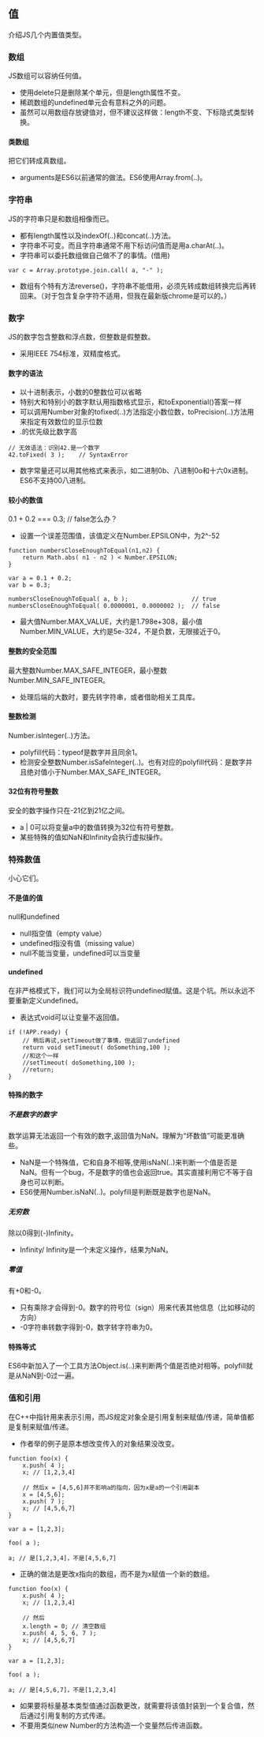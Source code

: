 ## 值
介绍JS几个内置值类型。

### 数组
JS数组可以容纳任何值。

* 使用delete只是删除某个单元，但是length属性不变。
* 稀疏数组的undefined单元会有意料之外的问题。
* 虽然可以用数组存放键值对，但不建议这样做：length不变、下标隐式类型转换。 

#### 类数组
把它们转成真数组。

* arguments是ES6以前通常的做法。ES6使用Array.from(..)。

### 字符串

JS的字符串只是和数组相像而已。

* 都有length属性以及indexOf(..)和concat(..)方法。
* 字符串不可变。而且字符串通常不用下标访问值而是用a.charAt(..)。
* 字符串可以委托数组做自己做不了的事情。(借用)
```	
var c = Array.prototype.join.call( a, "-" ); 
```
* 数组有个特有方法reverse()，字符串不能借用，必须先转成数组转换完后再转回来。（对于包含复杂字符不适用，但我在最新版chrome是可以的。）

### 数字
JS的数字包含整数和浮点数，但整数是假整数。

* 采用IEEE 754标准，双精度格式。

#### 数字的语法

* 以十进制表示，小数的0整数位可以省略
* 特别大和特别小的数字默认用指数格式显示，和toExponential()答案一样
* 可以调用Number对象的tofixed(..)方法指定小数位数，toPrecision(..)方法用来指定有效数位的显示位数
* .的优先级比数字高
```
// 无效语法：识别42.是一个数字
42.toFixed( 3 );    // SyntaxError 
```
* 数字常量还可以用其他格式来表示，如二进制0b、八进制0o和十六0x进制。ES6不支持00八进制。

#### 较小的数值
0.1 + 0.2 === 0.3; // false怎么办？

* 设置一个误差范围值，该值定义在Number.EPSILON中，为2^-52
```
function numbersCloseEnoughToEqual(n1,n2) { 
    return Math.abs( n1 - n2 ) < Number.EPSILON; 
} 
 
var a = 0.1 + 0.2; 
var b = 0.3; 
 
numbersCloseEnoughToEqual( a, b );                  // true 
numbersCloseEnoughToEqual( 0.0000001, 0.0000002 );  // false
```
* 最大值Number.MAX_VALUE，大约是1.798e+308，最小值Number.MIN_VALUE，大约是5e-324，不是负数，无限接近于0。

#### 整数的安全范围
最大整数Number.MAX_SAFE_INTEGER，最小整数Number.MIN_SAFE_INTEGER。

* 处理后端的大数时，要先转字符串，或者借助相关工具库。

#### 整数检测
Number.isInteger(..)方法。

* polyfill代码：typeof是数字并且同余1。
* 检测安全整数Number.isSafeInteger(..)。也有对应的polyfill代码：是数字并且绝对值小于Number.MAX_SAFE_INTEGER。

#### 32位有符号整数
安全的数字操作只在-21亿到21亿之间。

* a | 0可以将变量a中的数值转换为32位有符号整数。
* 某些特殊的值如NaN和Infinity会执行虚拟操作。

### 特殊数值
小心它们。
#### 不是值的值
null和undefined

* null指空值（empty value）
* undefined指没有值（missing value）
* null不能当变量，undefined可以当变量

#### undefined
在非严格模式下，我们可以为全局标识符undefined赋值。这是个坑。所以永远不要重新定义undefined。

* 表达式void可以让变量不返回值。
```
if (!APP.ready) { 
    // 稍后再试,setTimeout做了事情，但返回了undefined
    return void setTimeout( doSomething,100 ); 
    //和这个一样 
    //setTimeout( doSomething,100 ); 
    //return;
} 
```

#### 特殊的数字
##### 不是数字的数字
数学运算无法返回一个有效的数字,返回值为NaN。理解为“坏数值”可能更准确些。

* NaN是一个特殊值，它和自身不相等,使用isNaN(..)来判断一个值是否是NaN。但有一个bug，不是数字的值也会返回true。其实直接利用它不等于自身也可以判断。
* ES6使用Number.isNaN(..)。polyfill是判断既是数字也是NaN。

##### 无穷数
除以0得到(-)Infinity。

* Infinity/ Infinity是一个未定义操作，结果为NaN。

##### 零值
有+0和-0。

* 只有乘除才会得到-0。数字的符号位（sign）用来代表其他信息（比如移动的方向）
* -0字符串转数字得到-0，数字转字符串为0。

#### 特殊等式
ES6中新加入了一个工具方法Object.is(..)来判断两个值是否绝对相等。polyfill就是从NaN到-0过一遍。

### 值和引用
在C++中指针用来表示引用，而JS规定对象全是引用复制来赋值/传递，简单值都是复制来赋值/传递。

* 作者举的例子是原本想改变传入的对象结果没改变。
```
function foo(x) { 
    x.push( 4 ); 
    x; // [1,2,3,4] 
 
    // 然后x = [4,5,6]并不影响a的指向，因为x是a的一个引用副本
    x = [4,5,6]; 
    x.push( 7 ); 
    x; // [4,5,6,7] 
} 
 
var a = [1,2,3]; 
 
foo( a ); 
 
a; // 是[1,2,3,4]，不是[4,5,6,7]
```
* 正确的做法是更改x指向的数组，而不是为x赋值一个新的数组。
```
function foo(x) { 
    x.push( 4 ); 
    x; // [1,2,3,4] 
 
    // 然后 
    x.length = 0; // 清空数组 
    x.push( 4, 5, 6, 7 ); 
    x; // [4,5,6,7] 
} 
 
var a = [1,2,3]; 
 
foo( a ); 
 
a; // 是[4,5,6,7]，不是[1,2,3,4]
```
* 如果要将标量基本类型值通过函数更改，就需要将该值封装到一个复合值，然后通过引用复制的方式传递。
* 不要用类似new Number的方法构造一个变量然后传进函数。
